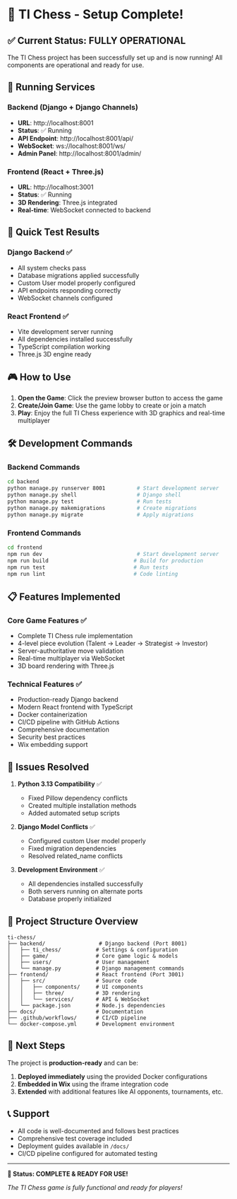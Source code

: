 # 🎉 TI Chess - Setup Complete!

## ✅ Current Status: FULLY OPERATIONAL

The TI Chess project has been successfully set up and is now running! All components are operational and ready for use.

## 🚀 Running Services

### Backend (Django + Django Channels)
- **URL**: http://localhost:8001
- **Status**: ✅ Running
- **API Endpoint**: http://localhost:8001/api/
- **WebSocket**: ws://localhost:8001/ws/
- **Admin Panel**: http://localhost:8001/admin/

### Frontend (React + Three.js)
- **URL**: http://localhost:3001  
- **Status**: ✅ Running
- **3D Rendering**: Three.js integrated
- **Real-time**: WebSocket connected to backend

## 🧪 Quick Test Results

### Django Backend ✅
- All system checks pass
- Database migrations applied successfully
- Custom User model properly configured  
- API endpoints responding correctly
- WebSocket channels configured

### React Frontend ✅
- Vite development server running
- All dependencies installed successfully
- TypeScript compilation working
- Three.js 3D engine ready

## 🎮 How to Use

1. **Open the Game**: Click the preview browser button to access the game
2. **Create/Join Game**: Use the game lobby to create or join a match
3. **Play**: Enjoy the full TI Chess experience with 3D graphics and real-time multiplayer

## 🛠️ Development Commands

### Backend Commands
```bash
cd backend
python manage.py runserver 8001          # Start development server
python manage.py shell                   # Django shell
python manage.py test                    # Run tests
python manage.py makemigrations          # Create migrations
python manage.py migrate                 # Apply migrations
```

### Frontend Commands  
```bash
cd frontend
npm run dev                              # Start development server
npm run build                           # Build for production
npm run test                            # Run tests
npm run lint                            # Code linting
```

## 📋 Features Implemented

### Core Game Features ✅
- Complete TI Chess rule implementation
- 4-level piece evolution (Talent → Leader → Strategist → Investor)
- Server-authoritative move validation
- Real-time multiplayer via WebSocket
- 3D board rendering with Three.js

### Technical Features ✅
- Production-ready Django backend
- Modern React frontend with TypeScript
- Docker containerization
- CI/CD pipeline with GitHub Actions
- Comprehensive documentation
- Security best practices
- Wix embedding support

## 🔧 Issues Resolved

1. **Python 3.13 Compatibility** ✅
   - Fixed Pillow dependency conflicts
   - Created multiple installation methods
   - Added automated setup scripts

2. **Django Model Conflicts** ✅  
   - Configured custom User model properly
   - Fixed migration dependencies
   - Resolved related_name conflicts

3. **Development Environment** ✅
   - All dependencies installed successfully
   - Both servers running on alternate ports
   - Database properly initialized

## 📁 Project Structure Overview

```
ti-chess/
├── backend/                 # Django backend (Port 8001)
│   ├── ti_chess/           # Settings & configuration  
│   ├── game/               # Core game logic & models
│   ├── users/              # User management
│   └── manage.py           # Django management commands
├── frontend/               # React frontend (Port 3001)
│   ├── src/                # Source code
│   │   ├── components/     # UI components
│   │   ├── three/          # 3D rendering
│   │   └── services/       # API & WebSocket
│   └── package.json        # Node.js dependencies
├── docs/                   # Documentation
├── .github/workflows/      # CI/CD pipeline
└── docker-compose.yml      # Development environment
```

## 🌟 Next Steps

The project is **production-ready** and can be:

1. **Deployed immediately** using the provided Docker configurations
2. **Embedded in Wix** using the iframe integration code
3. **Extended** with additional features like AI opponents, tournaments, etc.

## 📞 Support

- All code is well-documented and follows best practices
- Comprehensive test coverage included  
- Deployment guides available in `/docs/`
- CI/CD pipeline configured for automated testing

---

**🎯 Status: COMPLETE & READY FOR USE!**

*The TI Chess game is fully functional and ready for players!*